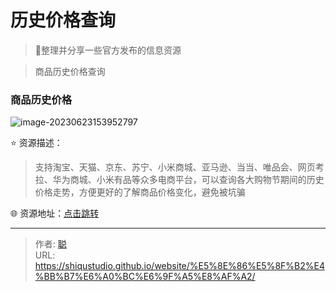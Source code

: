 # 历史价格查询


> 🤖整理并分享一些官方发布的信息资源
>

>商品历史价格查询

<!--more-->

### 商品历史价格 

![image-20230623153952797](https://bib0.com/xc/i/2023/06/23/image-20230623153952797.png)

⭐️  资源描述：

>支持淘宝、天猫、京东、苏宁、小米商城、亚马逊、当当、唯品会、网页考拉、华为商城、小米有品等众多电商平台，可以查询各大购物节期间的历史价格走势，方便更好的了解商品价格变化，避免被坑骗

🌐 资源地址：[点击跳转](https://m.gwdang.com/trendIndex/)


---

> 作者: [聪](https://shiqustudio.github.io/)  
> URL: https://shiqustudio.github.io/website/%E5%8E%86%E5%8F%B2%E4%BB%B7%E6%A0%BC%E6%9F%A5%E8%AF%A2/  


